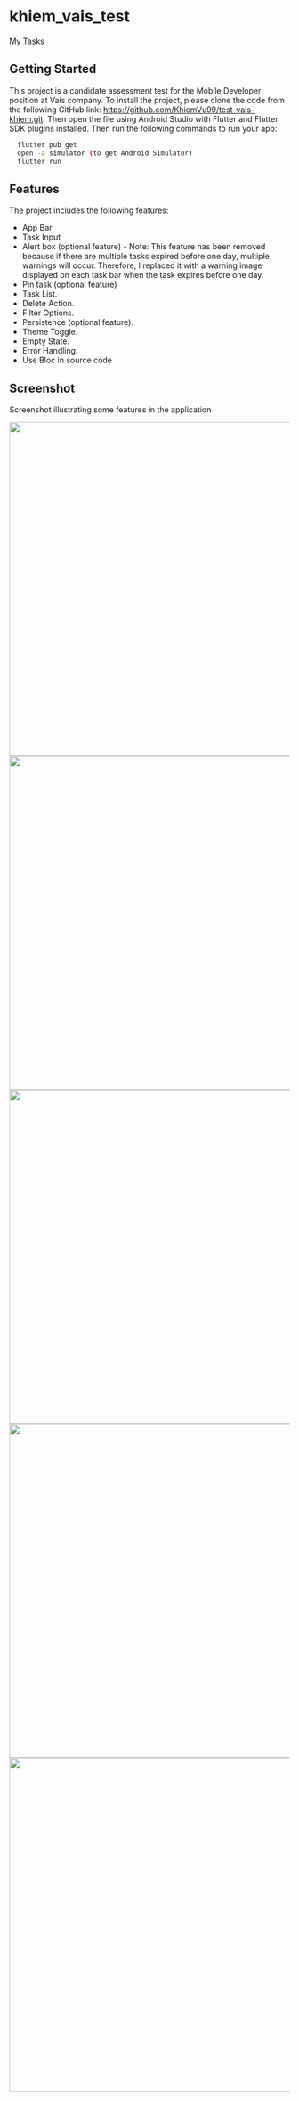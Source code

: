 # khiem_vais_test

My Tasks

## Getting Started

This project is a candidate assessment test for the Mobile Developer position at Vais company.
To install the project, please clone the code from the following GitHub link: https://github.com/KhiemVu99/test-vais-khiem.git.
Then open the file using Android Studio with Flutter and Flutter SDK plugins installed.
Then run the following commands to run your app:

```bash
  flutter pub get
  open -a simulator (to get Android Simulator)
  flutter run
```

## Features

The project includes the following features:
- App Bar
- Task Input
- Alert box (optional feature) - Note: This feature has been removed because if there are multiple tasks expired before one day, multiple warnings will occur. Therefore, I replaced it with a warning image displayed on each task bar when the task expires before one day.
- Pin task (optional feature)
- Task List.
- Delete Action.
- Filter Options.
- Persistence (optional feature).
- Theme Toggle.
- Empty State.
- Error Handling.
- Use Bloc in source code

## Screenshot
Screenshot illustrating some features in the application

<p align="center">
  <img width="600" src="https://github.com/KhiemVu99/test-vais-khiem/blob/master/home_dark_mode.jpeg">
  <img width="600" src="https://github.com/KhiemVu99/test-vais-khiem/blob/master/home.jpeg">
  <img width="600" src="https://github.com/KhiemVu99/test-vais-khiem/blob/master/add_time.jpeg">
  <img width="600" src="https://github.com/KhiemVu99/test-vais-khiem/blob/master/add_time_2.jpeg">
  <img width="600" src="https://github.com/KhiemVu99/test-vais-khiem/blob/master/list_task.jpeg">

</p>